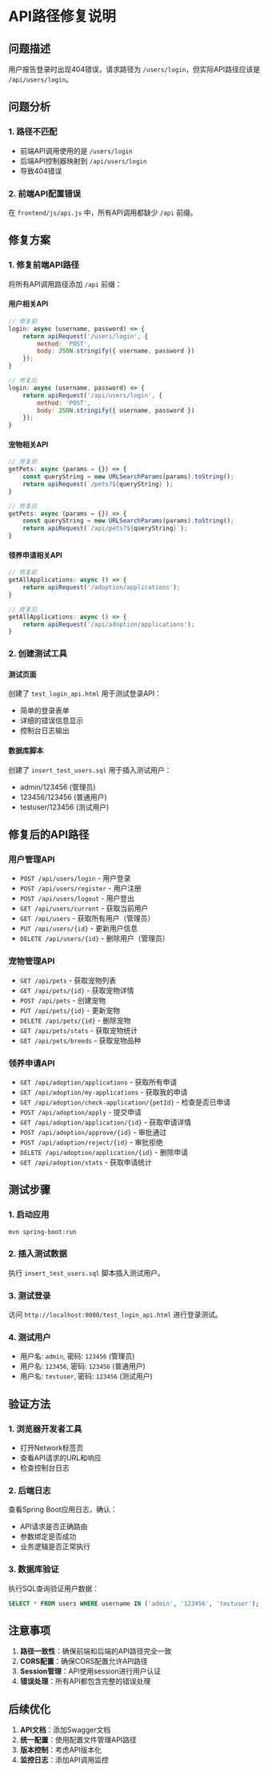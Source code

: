 # API路径修复说明

## 问题描述
用户报告登录时出现404错误，请求路径为 `/users/login`，但实际API路径应该是 `/api/users/login`。

## 问题分析

### 1. 路径不匹配
- 前端API调用使用的是 `/users/login`
- 后端API控制器映射到 `/api/users/login`
- 导致404错误

### 2. 前端API配置错误
在 `frontend/js/api.js` 中，所有API调用都缺少 `/api` 前缀。

## 修复方案

### 1. 修复前端API路径
将所有API调用路径添加 `/api` 前缀：

#### 用户相关API
```javascript
// 修复前
login: async (username, password) => {
    return apiRequest('/users/login', {
        method: 'POST',
        body: JSON.stringify({ username, password })
    });
}

// 修复后
login: async (username, password) => {
    return apiRequest('/api/users/login', {
        method: 'POST',
        body: JSON.stringify({ username, password })
    });
}
```

#### 宠物相关API
```javascript
// 修复前
getPets: async (params = {}) => {
    const queryString = new URLSearchParams(params).toString();
    return apiRequest(`/pets?${queryString}`);
}

// 修复后
getPets: async (params = {}) => {
    const queryString = new URLSearchParams(params).toString();
    return apiRequest(`/api/pets?${queryString}`);
}
```

#### 领养申请相关API
```javascript
// 修复前
getAllApplications: async () => {
    return apiRequest('/adoption/applications');
}

// 修复后
getAllApplications: async () => {
    return apiRequest('/api/adoption/applications');
}
```

### 2. 创建测试工具

#### 测试页面
创建了 `test_login_api.html` 用于测试登录API：
- 简单的登录表单
- 详细的错误信息显示
- 控制台日志输出

#### 数据库脚本
创建了 `insert_test_users.sql` 用于插入测试用户：
- admin/123456 (管理员)
- 123456/123456 (普通用户)
- testuser/123456 (测试用户)

## 修复后的API路径

### 用户管理API
- `POST /api/users/login` - 用户登录
- `POST /api/users/register` - 用户注册
- `POST /api/users/logout` - 用户登出
- `GET /api/users/current` - 获取当前用户
- `GET /api/users` - 获取所有用户（管理员）
- `PUT /api/users/{id}` - 更新用户信息
- `DELETE /api/users/{id}` - 删除用户（管理员）

### 宠物管理API
- `GET /api/pets` - 获取宠物列表
- `GET /api/pets/{id}` - 获取宠物详情
- `POST /api/pets` - 创建宠物
- `PUT /api/pets/{id}` - 更新宠物
- `DELETE /api/pets/{id}` - 删除宠物
- `GET /api/pets/stats` - 获取宠物统计
- `GET /api/pets/breeds` - 获取宠物品种

### 领养申请API
- `GET /api/adoption/applications` - 获取所有申请
- `GET /api/adoption/my-applications` - 获取我的申请
- `GET /api/adoption/check-application/{petId}` - 检查是否已申请
- `POST /api/adoption/apply` - 提交申请
- `GET /api/adoption/application/{id}` - 获取申请详情
- `POST /api/adoption/approve/{id}` - 审批通过
- `POST /api/adoption/reject/{id}` - 审批拒绝
- `DELETE /api/adoption/application/{id}` - 删除申请
- `GET /api/adoption/stats` - 获取申请统计

## 测试步骤

### 1. 启动应用
```bash
mvn spring-boot:run
```

### 2. 插入测试数据
执行 `insert_test_users.sql` 脚本插入测试用户。

### 3. 测试登录
访问 `http://localhost:8080/test_login_api.html` 进行登录测试。

### 4. 测试用户
- 用户名: `admin`, 密码: `123456` (管理员)
- 用户名: `123456`, 密码: `123456` (普通用户)
- 用户名: `testuser`, 密码: `123456` (测试用户)

## 验证方法

### 1. 浏览器开发者工具
- 打开Network标签页
- 查看API请求的URL和响应
- 检查控制台日志

### 2. 后端日志
查看Spring Boot应用日志，确认：
- API请求是否正确路由
- 参数绑定是否成功
- 业务逻辑是否正常执行

### 3. 数据库验证
执行SQL查询验证用户数据：
```sql
SELECT * FROM users WHERE username IN ('admin', '123456', 'testuser');
```

## 注意事项

1. **路径一致性**：确保前端和后端的API路径完全一致
2. **CORS配置**：确保CORS配置允许API路径
3. **Session管理**：API使用session进行用户认证
4. **错误处理**：所有API都包含完整的错误处理

## 后续优化

1. **API文档**：添加Swagger文档
2. **统一配置**：使用配置文件管理API路径
3. **版本控制**：考虑API版本化
4. **监控日志**：添加API调用监控 